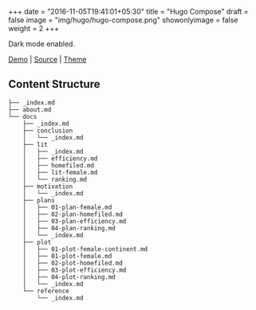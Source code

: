 +++
date = "2016-11-05T19:41:01+05:30"
title = "Hugo Compose"
draft = false
image = "img/hugo/hugo-compose.png"
showonlyimage = false
weight = 2
+++

Dark mode enabled.

[Demo](https://hugo-compose.hongtaoh.com/) | [Source](https://github.com/hongtaoh/onlinebook-hugo-compose) | [Theme](https://github.com/onweru/compose) 

<!--more-->

## Content Structure

```
├── _index.md
├── about.md
└── docs
    ├── _index.md
    ├── conclusion
    │   └── _index.md
    ├── lit
    │   ├── _index.md
    │   ├── efficiency.md
    │   ├── homefiled.md
    │   ├── lit-female.md
    │   └── ranking.md
    ├── motivation
    │   └── _index.md
    ├── plans
    │   ├── 01-plan-female.md
    │   ├── 02-plan-homefiled.md
    │   ├── 03-plan-efficiency.md
    │   ├── 04-plan-ranking.md
    │   └── _index.md
    ├── plot
    │   ├── 01-plot-female-continent.md
    │   ├── 01-plot-female.md
    │   ├── 02-plot-homefiled.md
    │   ├── 03-plot-efficiency.md
    │   ├── 04-plot-ranking.md
    │   └── _index.md
    └── reference
        └── _index.md
```
